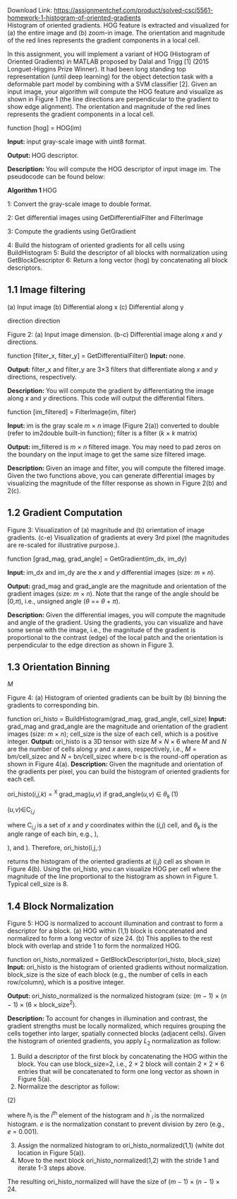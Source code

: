 Download Link: https://assignmentchef.com/product/solved-csci5561-homework-1-histogram-of-oriented-gradients
<br>
Histogram of oriented gradients. HOG feature is extracted and visualized for (a) the entire image and (b) zoom-in image. The orientation and magnitude of the red lines represents the gradient components in a local cell.

In this assignment, you will implement a variant of HOG (Histogram of Oriented Gradients) in MATLAB proposed by Dalal and Trigg [1] (2015 Longuet-Higgins Prize Winner). It had been long standing top representation (until deep learning) for the object detection task with a deformable part model by combining with a SVM classifier [2]. Given an input image, your algorithm will compute the HOG feature and visualize as shown in Figure 1 (the line directions are perpendicular to the gradient to show edge alignment). The orientation and magnitude of the red lines represents the gradient components in a local cell.

function [hog] = HOG(im)

<strong>Input: </strong>input gray-scale image with uint8 format.

<strong>Output: </strong>HOG descriptor.

<strong>Description: </strong>You will compute the HOG descriptor of input image im. The pseudocode can be found below:

<strong>Algorithm 1 </strong>HOG

1: Convert the gray-scale image to double format.

2: Get differential images using GetDifferentialFilter and FilterImage

3: Compute the gradients using GetGradient

4: Build the histogram of oriented gradients for all cells using BuildHistogram 5: Build the descriptor of all blocks with normalization using GetBlockDescriptor 6: Return a long vector (hog) by concatenating all block descriptors.

<h2>1.1            Image filtering</h2>

(a) Input image                           (b) Differential along x                  (c) Differential along y

direction                                           direction

Figure 2: (a) Input image dimension. (b-c) Differential image along <em>x </em>and <em>y </em>directions.

function [filter_x, filter_y] = GetDifferentialFilter() <strong>Input: </strong>none.

<strong>Output: </strong>filter_x and filter_y are 3×3 filters that differentiate along <em>x </em>and <em>y </em>directions, respectively.

<strong>Description: </strong>You will compute the gradient by differentiating the image along <em>x </em>and <em>y </em>directions. This code will output the differential filters.

function [im_filtered] = FilterImage(im, filter)

<strong>Input: </strong>im is the gray scale <em>m </em>× <em>n </em>image (Figure 2(a)) converted to double (refer to im2double built-in function); filter is a filter (<em>k </em>× <em>k </em>matrix)

<strong>Output: </strong>im_filtered is <em>m </em>× <em>n </em>filtered image. You may need to pad zeros on the boundary on the input image to get the same size filtered image.

<strong>Description: </strong>Given an image and filter, you will compute the filtered image. Given the two functions above, you can generate differential images by visualizing the magnitude of the filter response as shown in Figure 2(b) and 2(c).

<h2>1.2            Gradient Computation</h2>

Figure 3: Visualization of (a) magnitude and (b) orientation of image gradients. (c-e) Visualization of gradients at every 3rd pixel (the magnitudes are re-scaled for illustrative purpose.).

function [grad_mag, grad_angle] = GetGradient(im_dx, im_dy)

<strong>Input: </strong>im_dx and im_dy are the <em>x </em>and <em>y </em>differential images (size: <em>m </em>× <em>n</em>).

<strong>Output: </strong>grad_mag and grad_angle are the magnitude and orientation of the gradient images (size: <em>m </em>× <em>n</em>). Note that the range of the angle should be [0<em>,π</em>), i.e., unsigned angle (<em>θ </em>== <em>θ </em>+ <em>π</em>).

<strong>Description: </strong>Given the differential images, you will compute the magnitude and angle of the gradient. Using the gradients, you can visualize and have some sense with the image, i.e., the magnitude of the gradient is proportional to the contrast (edge) of the local patch and the orientation is perpendicular to the edge direction as shown in Figure 3.

<h2>1.3            Orientation Binning</h2>

<em>M</em>

Figure 4: (a) Histogram of oriented gradients can be built by (b) binning the gradients to corresponding bin.

function ori_histo = BuildHistogram(grad_mag, grad_angle, cell_size) <strong>Input: </strong>grad_mag and grad_angle are the magnitude and orientation of the gradient images (size: <em>m </em>× <em>n</em>); cell_size is the size of each cell, which is a positive integer. <strong>Output: </strong>ori_histo is a 3D tensor with size <em>M </em>× <em>N </em>× 6 where <em>M </em>and <em>N </em>are the number of cells along <em>y </em>and <em>x </em>axes, respectively, i.e., <em>M </em>= b<em>m/</em>cell_sizec and <em>N </em>= b<em>n/</em>cell_sizec where b·c is the round-off operation as shown in Figure 4(a). <strong>Description: </strong>Given the magnitude and orientation of the gradients per pixel, you can build the histogram of oriented gradients for each cell.

ori_histo(<em>i,j,k</em>) = <sup>X </sup>grad_mag(<em>u,v</em>)                if grad_angle(<em>u,v</em>) ∈ <em>θ<sub>k                      </sub></em>(1)

(<em>u,v</em>)∈C<em><sub>i,j</sub></em>

where C<em><sub>i,j </sub></em>is a set of <em>x </em>and <em>y </em>coordinates within the (<em>i,j</em>) cell, and <em>θ<sub>k </sub></em>is the angle range of each bin, e.g., ),

), and          ). Therefore, ori_histo(i,j,:)

returns the histogram of the oriented gradients at (<em>i,j</em>) cell as shown in Figure 4(b). Using the ori_histo, you can visualize HOG per cell where the magnitude of the line proportional to the histogram as shown in Figure 1. Typical cell_size is 8.

<h2>1.4            Block Normalization</h2>

Figure 5: HOG is normalized to account illumination and contrast to form a descriptor for a block. (a) HOG within (1,1) block is concatenated and normalized to form a long vector of size 24. (b) This applies to the rest block with overlap and stride 1 to form the normalized HOG.

function ori_histo_normalized = GetBlockDescriptor(ori_histo, block_size) <strong>Input: </strong>ori_histo is the histogram of oriented gradients without normalization. block_size is the size of each block (e.g., the number of cells in each row/column), which is a positive integer.

<strong>Output: </strong>ori_histo_normalized is the normalized histogram (size: (<em>m </em>− 1) × (<em>n </em>− 1) × (6 × block_size<sup>2</sup>).

<strong>Description: </strong>To account for changes in illumination and contrast, the gradient strengths must be locally normalized, which requires grouping the cells together into larger, spatially connected blocks (adjacent cells). Given the histogram of oriented gradients, you apply <em>L</em><sub>2 </sub>normalization as follow:

<ol>

 <li>Build a descriptor of the first block by concatenating the HOG within the block. You can use block_size=2, i.e., 2 × 2 block will contain 2 × 2 × 6 entries that will be concatenated to form one long vector as shown in Figure 5(a).</li>

 <li>Normalize the descriptor as follow:</li>

</ol>

(2)

where <em>h<sub>i </sub></em>is the <em>i</em><sup>th </sup>element of the histogram and <em>h</em><sup>ˆ</sup><em><sub>i </sub></em>is the normalized histogram. <em>e </em>is the normalization constant to prevent division by zero (e.g., <em>e </em>= 0<em>.</em>001).

<ol start="3">

 <li>Assign the normalized histogram to ori_histo_normalized(1,1) (white dot location in Figure 5(a)).</li>

 <li>Move to the next block ori_histo_normalized(1,2) with the stride 1 and iterate 1-3 steps above.</li>

</ol>

The resulting ori_histo_normalized will have the size of (<em>m </em>− 1) × (<em>n </em>− 1) × 24.
